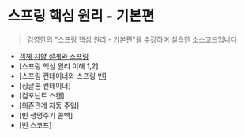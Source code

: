 # 스프링 핵심 원리 - 기본편 
> 김영한의 "스프링 핵심 원리 - 기본편"을 수강하며 실습한 소스코드입니다

+ [객체 지향 설계와 스프링](https://www.notion.so/SOLID-19961aeff740805f8675e735abb4ed4a?pvs=4)
+ [스프링 핵심 원리 이해 1,2]
+ [스프링 컨테이너와 스프링 빈]
+ [싱글톤 컨테이너]
+ [컴포넌트 스캔]
+ [의존관계 자동 주입]
+ [빈 생명주기 콜백]
+ [빈 스코프]
